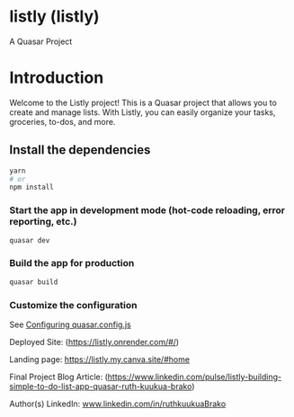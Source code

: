 # listly (listly)

A Quasar Project

# Introduction
Welcome to the Listly project! This is a Quasar project that allows you to create and manage lists. With Listly, you can easily organize your tasks, groceries, to-dos, and more.

## Install the dependencies
```bash
yarn
# or
npm install
```

### Start the app in development mode (hot-code reloading, error reporting, etc.)
```bash
quasar dev
```


### Build the app for production
```bash
quasar build
```

### Customize the configuration
See [Configuring quasar.config.js](https://v2.quasar.dev/quasar-cli-webpack/quasar-config-js)


Deployed Site: (https://listly.onrender.com/#/)

Landing page: https://listly.my.canva.site/#home

Final Project Blog Article: (https://www.linkedin.com/pulse/listly-building-simple-to-do-list-app-quasar-ruth-kuukua-brako)

Author(s) LinkedIn: www.linkedin.com/in/ruthkuukuaBrako
